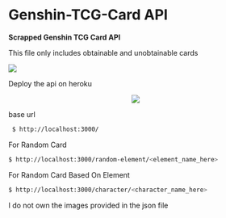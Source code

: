 <p align=centre>
  
  # Genshin-TCG-Card API
  <p><b>Scrapped Genshin TCG Card API</b></p>
  <p>This file only includes obtainable and unobtainable cards</p>
  <a href="https://genshin-impact.fandom.com/wiki/Character_Card/Gallery"><img src="https://dailymetadose.com/wp-content/uploads/2022/12/genshin-impact-genius-invokation-tcg-all-action-cards-tierlist-cover.jpg" border="0">     </a>
  </br>
  <p>Deploy the api on heroku</p>
  <p align="center">
  <a href="https://heroku.com/deploy?template=https://github.com/NemasisDarkX/Play-api"><img src="https://img.shields.io/badge/heroku-9d7acc?style=for-the-badge&logo=heroku&logoColor=430098"></a>
</p>
<p>base url</p>

```bash
 $ http://localhost:3000/
 ```
<p>For Random Card</p>

```bash
$ http://localhost:3000/random-element/<element_name_here>
  ```
<p>For Random Card Based On Element</p>

```bash
$ http://localhost:3000/character/<character_name_here>
```


  <p>I do not own the images provided in the json file</p>
